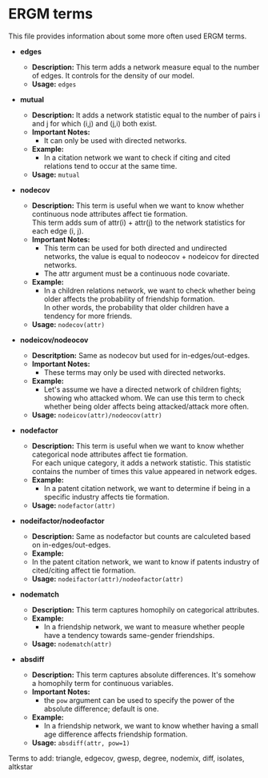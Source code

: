 # ERGM terms
This file provides information about some more often used ERGM terms.
* __edges__
  * __Description:__ This term adds a network measure equal to the number of edges. It controls for the density of our model.
  * __Usage:__ `edges`

* __mutual__
  * __Description:__ It adds a network statistic equal to the number of pairs i and j for which (i,j) and (j,i) both exist.
  * __Important Notes:__
    * It can only be used with directed networks.
  * __Example:__
    *  In a citation network we want to check if citing and cited relations tend to occur at the same time.
  * __Usage:__ `mutual`

* __nodecov__
  * __Description:__ This term is useful when we want to know whether continuous node attributes affect tie formation.  
    This term adds sum of attr(i) + attr(j) to the network statistics for each edge (i, j).
  * __Important Notes:__
    * This term can be used for both directed and undirected networks, the value is equal to nodeocov + nodeicov for directed networks.
    * The attr argument must be a continuous node covariate.    
  * __Example:__
    * In a children relations network, we want to check whether being older affects the probability of friendship formation.  
      In other words, the probability that older children have a tendency for more friends.
  * __Usage:__ `nodecov(attr)`

* __nodeicov/nodeocov__
  * __Descritption:__ Same as nodecov but used for in-edges/out-edges.
  * __Important Notes:__
    * These terms may only be used with directed networks.
  * __Example:__
    * Let's assume we have a directed network of children fights; showing who attacked whom. We can use this term to check whether being older affects being attacked/attack more often.
  * __Usage:__ `nodeicov(attr)/nodeocov(attr)`

* __nodefactor__
  * __Description:__ This term is useful when we want to know whether categorical node attributes affect tie formation.  
    For each unique category, it adds a network statistic. This statistic contains the number of times this value appeared in network edges.
  * __Example:__
    * In a patent citation network, we want to determine if being in a specific industry affects tie formation.
  * __Usage:__ `nodefactor(attr)`

* __nodeifactor/nodeofactor__
  * __Description:__ Same as nodefactor but counts are calculeted based on in-edges/out-edges.
  * __Example:__
   * In the patent citation network, we want to know if patents industry of cited/citing affect tie formation.
  * __Usage:__ `nodeifactor(attr)/nodeofactor(attr)`

* __nodematch__
  * __Description:__ This term captures homophily on categorical attributes.
  * __Example:__
    * In a friendship network, we want to measure whether people have a tendency towards same-gender friendships.
  * __Usage:__ `nodematch(attr)`

* __absdiff__
  * __Description:__ This term captures absolute differences. It's somehow a homophily term for continuous variables.
  * __Important Notes:__
    * the `pow` argument can be used to specify the power of the absolute difference; default is one.
  * __Example:__
    * In a friendship network, we want to know whether having a small age difference affects friendship formation.
  * __Usage:__ `absdiff(attr, pow=1)`

Terms to add: triangle, edgecov, gwesp, degree, nodemix, diff, isolates, altkstar

